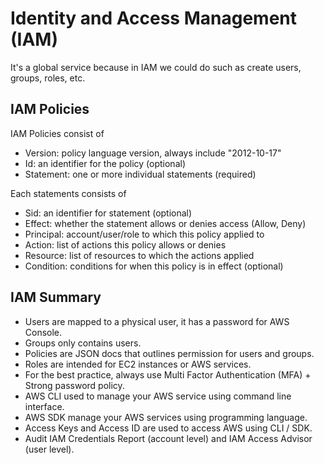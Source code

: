 # Identity and Access  Management (IAM)

It's a global service because in IAM we could do such as create users, groups, roles, etc.

## IAM Policies
IAM Policies consist of

- Version: policy language version, always include "2012-10-17"
- Id: an identifier for the policy (optional)
- Statement: one or more individual statements (required)

Each statements consists of

- Sid: an identifier for statement (optional)
- Effect: whether the statement allows or denies access (Allow, Deny)
- Principal: account/user/role to which this policy applied to
- Action: list of actions this policy allows or denies
- Resource: list of resources to which the actions applied
- Condition: conditions for when this policy is in effect (optional)

## IAM Summary

- Users are mapped to a physical user, it has a password for AWS Console.
- Groups only contains users.
- Policies are JSON docs that outlines permission for users and groups.
- Roles are intended for EC2 instances or AWS services.
- For the best practice, always use Multi Factor Authentication (MFA) + Strong password policy.
- AWS CLI used to manage your AWS service using command line interface.
- AWS SDK manage your AWS services using programming language.
- Access Keys and Access ID are used to access AWS using CLI / SDK.
- Audit IAM Credentials Report (account level) and IAM Access Advisor (user level).
